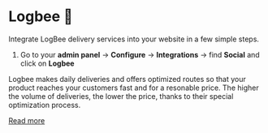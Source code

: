 # Logbee 🐝

 Integrate LogBee delivery services into your website in a few simple steps.
 1. Go to your **admin panel** -> **Configure** -> **Integrations** ->  find **Social** and click on **Logbee** 

Logbee makes daily deliveries and offers optimized routes so that your product reaches your customers fast and for a resonable price. 
The higher the volume of deliveries, the lower the price, thanks to their special optimization process.

[Read more](https://www.logbee.com.br/features.html)
